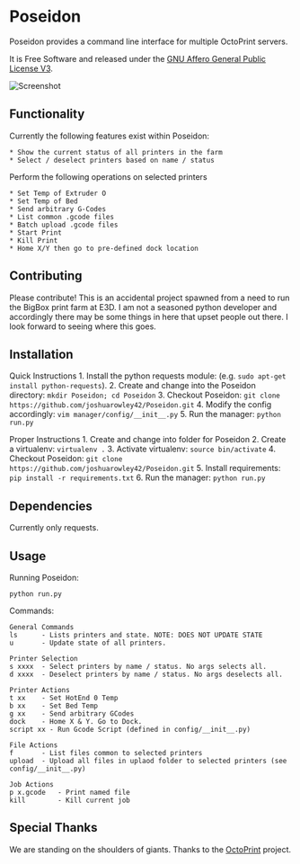 Poseidon
=========

Poseidon provides a command line interface for multiple OctoPrint servers.

It is Free Software and released under the [GNU Affero General Public License V3](http://www.gnu.org/licenses/agpl.html).

![Screenshot](http://i.imgur.com/Sy96wnH.png)

Functionality
-------------

Currently the following features exist within Poseidon:

    * Show the current status of all printers in the farm
    * Select / deselect printers based on name / status

Perform the following operations on selected printers

    * Set Temp of Extruder O
    * Set Temp of Bed
    * Send arbitrary G-Codes
    * List common .gcode files
    * Batch upload .gcode files
    * Start Print
    * Kill Print
    * Home X/Y then go to pre-defined dock location

Contributing
------------

Please contribute! This is an accidental project spawned from a need to run the BigBox print farm at E3D. I am not a
seasoned python developer and accordingly there may be some things in here that upset people out there. I look forward
to seeing where this goes.


Installation
------------

Quick Instructions
    1. Install the python requests module: (e.g. `sudo apt-get install python-requests`).
    2. Create and change into the Poseidon directory: `mkdir Poseidon; cd Poseidon`
    3. Checkout Poseidon: `git clone https://github.com/joshuarowley42/Poseidon.git`
    4. Modify the config accordingly: `vim manager/config/__init__.py`
    5. Run the manager: `python run.py`

Proper Instructions
    1. Create and change into folder for Poseidon
    2. Create a virtualenv: `virtualenv .`
    3. Activate virtualenv: `source bin/activate`
    4. Checkout Poseidon: `git clone https://github.com/joshuarowley42/Poseidon.git`
    5. Install requirements: `pip install -r requirements.txt`
    6. Run the manager: `python run.py`


Dependencies
------------

Currently only requests.

Usage
-----

Running Poseidon:

    python run.py

Commands:

    General Commands
    ls      - Lists printers and state. NOTE: DOES NOT UPDATE STATE
    u       - Update state of all printers.

    Printer Selection
    s xxxx  - Select printers by name / status. No args selects all.
    d xxxx  - Deselect printers by name / status. No args deselects all.

    Printer Actions
    t xx    - Set HotEnd 0 Temp
    b xx    - Set Bed Temp
    g xx    - Send arbitrary GCodes
    dock    - Home X & Y. Go to Dock.
    script xx - Run Gcode Script (defined in config/__init__.py)

    File Actions
    f       - List files common to selected printers
    upload  - Upload all files in uplaod folder to selected printers (see config/__init__.py)

    Job Actions
    p x.gcode   - Print named file
    kill        - Kill current job


Special Thanks
--------------

We are standing on the shoulders of giants. Thanks to the [OctoPrint](https://github.com/foosel/OctoPrint) project.
